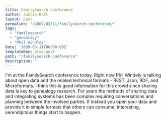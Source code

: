 ```yaml
---
title: FamilySearch conference
author: Justin Ball
layout: post
permalink: "/2009/03/11/familysearch-conference/"
tags:
  - "familysearch"
  - "genealogy"
  - "Phil Windley"
date: '2009-03-11T06:00:00Z'
templateKey: blog-post
path: "/familysearch-conference"
description: ''
---
```


I'm at the FamilySearch conference today. Right now Phil Windely is talking about open data and the related technical formats - REST, Json, RDF, and Microformats. I think this is good information for this crowd since sharing data is key to genealogy research. For years the methods of sharing data and integrating systems has been complex requiring conversations and planning between the involved parties. If instead you open your data and provide it in simple formats that others can consume, interesting, serendipitous things start to happen.
